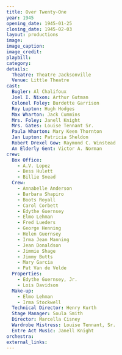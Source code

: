 ```yaml
---
title: Over Twenty-One
year: 1945
opening_date: 1945-01-25
closing_date: 1945-02-03
layout: productions
image:
image_caption:
image_credit:
playbill: 
category: 
details:
  Theatre: Theatre Jacksonville
  Venue: Little Theatre
cast:
  Bugler: Al Chalifoux
  Joel I. Nixon: Arthur Gutman
  Colonel Foley: Burdette Garrison
  Roy Lupton: Hugh Hodges
  Max Wharton: Jack Cummins
  Mrs. Foley: Janell Knight
  Mrs. Gates: Louise Tennant Sr.
  Paula Wharton: Mary Keen Thornton
  Jan Lupton: Patricia Sheldon
  Robert Drexel Gow: Raymond C. Winstead
  An Elderly Gent: Victor A. Norman
crew:
  Box Office:
    - A.V. Lopez
    - Bess Hulett
    - Billie Snead
  Crew:
    - Annabelle Anderson
    - Barbara Shapiro
    - Boots Royall
    - Carol Corbett
    - Edythe Guernsey
    - Elmo Lehman
    - Fred Lueders
    - George Henning
    - Helen Guernsey
    - Irma Jean Manning
    - Jean Donaldson
    - Jimmie Shage
    - Jimmy Butts
    - Mary Garcia
    - Pat Van de Velde
  Properties:
    - Edythe Guernsey, Jr.
    - Lois Davidson
  Make-up:
    - Elmo Lehman
    - Irma Stockwell
  Technical Director: Henry Kurth
  Stage Manager: Soula Smith
  Director: Marcella Cisney
  Wardrobe Mistress: Louise Tennant, Sr.
  Entre Act Music: Janell Knight
orchestra:
external_links:
---
```


